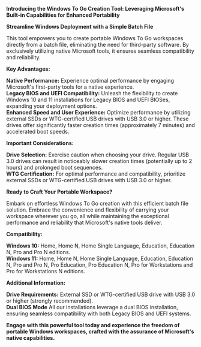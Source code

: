 **Introducing the Windows To Go Creation Tool: Leveraging Microsoft's Built-in Capabilities for Enhanced Portability**  

**Streamline Windows Deployment with a Simple Batch File**  

This tool empowers you to create portable Windows To Go workspaces directly from a batch file, eliminating the need for third-party software. By exclusively utilizing native Microsoft tools, it ensures seamless compatibility and reliability.  

**Key Advantages:**  

**Native Performance:** Experience optimal performance by engaging Microsoft's first-party tools for a native experience.  
**Legacy BIOS and UEFI Compatibility:** Unleash the flexibility to create Windows 10 and 11 installations for Legacy BIOS and UEFI BIOSes, expanding your deployment options.  
**Enhanced Speed and User Experience:** Optimize performance by utilizing external SSDs or WTG-certified USB drives with USB 3.0 or higher. These drives offer significantly faster creation times (approximately 7 minutes) and accelerated boot speeds.  

**Important Considerations:**

**Drive Selection:** Exercise caution when choosing your drive. Regular USB 3.0 drives can result in noticeably slower creation times (potentially up to 2 hours) and prolonged boot sequences.   
**WTG Certification:** For optimal performance and compatibility, prioritize external SSDs or WTG-certified USB drives with USB 3.0 or higher.  

**Ready to Craft Your Portable Workspace?**  

Embark on effortless Windows To Go creation with this efficient batch file solution. Embrace the convenience and flexibility of carrying your workspace wherever you go, all while maintaining the exceptional performance and reliability that Microsoft's native tools deliver.  

**Compatibility:**  

**Windows 10:** Home, Home N, Home Single Language, Education, Education N, Pro and Pro N editions.  
**Windows 11:** Home, Home N, Home Single Language, Education, Education N, Pro and Pro N, Pro Education, Pro Education N, Pro for Workstations and Pro for Workstations N editions.   

**Additional Information:**  

**Drive Requirements:** External SSD or WTG-certified USB drive with USB 3.0 or higher (strongly recommended).  
**Dual BIOS Mode** All our installations leverage a dual BIOS installation, ensuring seamless compatibility with both Legacy BIOS and UEFI systems.  

**Engage with this powerful tool today and experience the freedom of portable Windows workspaces, crafted with the assurance of Microsoft's native capabilities.**
